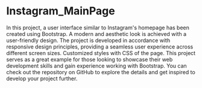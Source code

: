 # Instagram_MainPage
In this project, a user interface similar to Instagram's homepage has been created using Bootstrap.  A modern and aesthetic look is achieved with a user-friendly design. The project is developed in accordance with responsive design principles, providing a seamless user experience across different screen sizes. Customized styles with CSS of the page. This project serves as a great example for those looking to showcase their web development skills and gain experience working with Bootstrap. You can check out the repository on GitHub to explore the details and get inspired to develop your project further.
